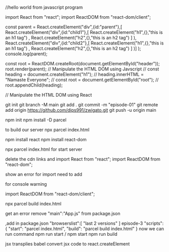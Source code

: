 //hello world from javascript program 

<!DOCTYPE html>
<html lang="en">
<head>
    <meta charset="UTF-8">
    <meta name="viewport" content="width=device-width, initial-scale=1.0">
    <title>Namste-react</title>
</head>
<body>
    <div id="root"></div>
    <script>
        const heading = document.createElement("h1");
        heading.innerHTML = "hello world from javascript";
        const root = document.getElementById("root");

        root.appendChild(heading);
    </script>
</body>
</html>


//hello world from react 
what emmit
add react cdn link 
what is cdn link

<script crossorigin src="https://unpkg.com/react@18/umd/react.development.js"></script>
<script crossorigin src="https://unpkg.com/react-dom@18/umd/react-dom.development.js"></script>

<script>
    const heading = React.createElement("h1", {}, "hello world from react");
    const root= ReactDOM.createRoot(document.getElementById("root"));
    root.render(heading);
</script>


import React from "react";
import ReactDOM from "react-dom/client";

const parent = React.createElement("div",{id:"parent"},[
    React.createElement("div",{id:"child1"},[
    React.createElement("h1",{},"this is an h1 tag") ,
    React.createElement("h2",{},"this is an h2 tag")
    ]
    ),
    React.createElement("div",{id:"child2"},[
    React.createElement("h1",{},"this is an h1 tag") ,
    React.createElement("h2",{},"this is an h2 tag")
    ]
    )]
);
console.log(parent);

const root = ReactDOM.createRoot(document.getElementById("header"));
root.render(parent);
// Manipulate the HTML DOM using Javscript
// const heading = document.createElement("h1");
// heading.innerHTML = "Namaste Everyone";
// const root = document.getElementById("root");
// root.appendChild(heading);

// Manipulate the HTML DOM using React


git init
git branch -M main
git add .
git commit -m "episode-01"
git remote add origin https://github.com/dips991/zwigato.git
git push -u origin main


npm init
npm install -D parcel

to build our server 
npx parcel index.html

npm install react
npm install react-dom


npx parcel index.html for start server

delete the cdn links
and 
import React from "react";
import ReactDOM from "react-dom";


show an error for import need to add

 <script type="module" src="App.js">

 </script>

 for console warning 
 
import ReactDOM from "react-dom/client";

npx parcel build index.html

get an error 
remove "main":"App.js" from package.json

,add in package.json
  "browserslist":[
    "last 2 versions"
  ]
  episode-3
 "scripts": {
    "start": "parcel index.html",
    "build": "parcel build index.html"
  }
  now we can run command 
  npm run start / npm start
  npm run build

  jsx transplies 
  babel convert jsx code to react.createElement 